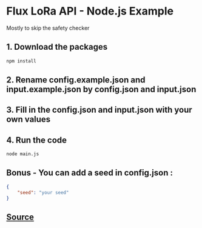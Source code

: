 # Flux LoRa API - Node.js Example

Mostly to skip the safety checker

## 1. Download the packages

```bash
npm install
```

## 2. Rename config.example.json and input.example.json by config.json and input.json

## 3. Fill in the config.json and input.json with your own values

## 4. Run the code

```bash
node main.js
```

## Bonus - You can add a seed in config.json :

```json
{
	"seed": "your seed"
}
```

## [Source](https://fal.ai/models/fal-ai/flux-lora/api)
